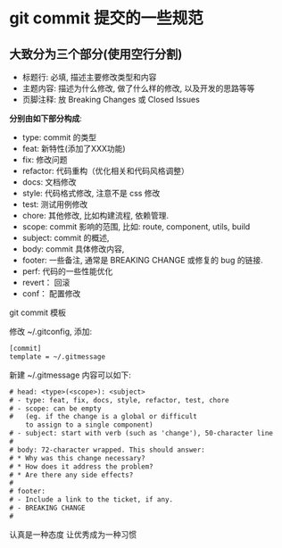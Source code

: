 # git commit 提交的一些规范

## 大致分为三个部分(使用空行分割)

- 标题行: 必填, 描述主要修改类型和内容
- 主题内容: 描述为什么修改, 做了什么样的修改, 以及开发的思路等等
- 页脚注释: 放 Breaking Changes 或 Closed Issues

**分别由如下部分构成**:

- type: commit 的类型
- feat: 新特性(添加了XXX功能)
- fix: 修改问题
- refactor: 代码重构（优化相关和代码风格调整）
- docs: 文档修改
- style: 代码格式修改, 注意不是 css 修改
- test: 测试用例修改
- chore: 其他修改, 比如构建流程, 依赖管理.
- scope: commit 影响的范围, 比如: route, component, utils, build
- subject: commit 的概述,
- body: commit 具体修改内容,
- footer: 一些备注, 通常是 BREAKING CHANGE 或修复的 bug 的链接.
- perf: 代码的一些性能优化
- revert： 回滚
- conf： 配置修改

git commit 模板

修改 ~/.gitconfig, 添加:

```txt
[commit]
template = ~/.gitmessage
```

新建 ~/.gitmessage 内容可以如下:

```txt
# head: <type>(<scope>): <subject>
# - type: feat, fix, docs, style, refactor, test, chore
# - scope: can be empty
#   (eg. if the change is a global or difficult 
    to assign to a single component)
# - subject: start with verb (such as 'change'), 50-character line
#
# body: 72-character wrapped. This should answer:
# * Why was this change necessary?
# * How does it address the problem?
# * Are there any side effects?
#
# footer: 
# - Include a link to the ticket, if any.
# - BREAKING CHANGE
#
```

认真是一种态度
让优秀成为一种习惯
